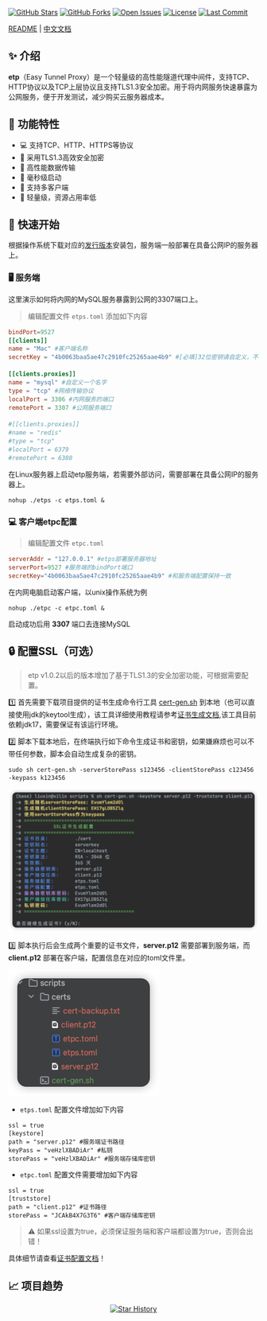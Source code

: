 [![GitHub Stars](https://img.shields.io/github/stars/xiaoniucode/etp?style=for-the-badge&logo=github)](https://github.com/xiaoniucode/etp)
[![GitHub Forks](https://img.shields.io/github/forks/xiaoniucode/etp?style=for-the-badge&logo=github)](https://github.com/xiaoniucode/etp)
[![Open Issues](https://img.shields.io/github/issues/xiaoniucode/etp?style=for-the-badge)](https://github.com/xiaoniucode/etp/issues)
[![License](https://img.shields.io/github/license/xiaoniucode/etp?style=for-the-badge)](https://github.com/xiaoniucode/etp/blob/main/LICENSE)
[![Last Commit](https://img.shields.io/github/last-commit/xiaoniucode/etp?style=for-the-badge)](https://github.com/xiaoniucode/etp/commits)

[README](README.md) | [中文文档](README_ZH.md)

##  ✨ 介绍
**etp**（Easy Tunnel Proxy）是一个轻量级的高性能隧道代理中间件，支持TCP、HTTP协议以及TCP上层协议且支持TLS1.3安全加密。用于将内网服务快速暴露为公网服务，便于开发测试，减少购买云服务器成本。

## 🌟 功能特性
- 💻 支持TCP、HTTP、HTTPS等协议
- 🔐 采用TLS1.3高效安全加密
- 🛜 高性能数据传输
- 🚀 毫秒级启动
- 🐒 支持多客户端
- 💨 轻量级，资源占用率低

## 🚀 快速开始
根据操作系统下载对应的[发行版本](https://github.com/xiaoniucode/etp/releases)安装包，服务端一般部署在具备公网IP的服务器上。

### 🖥️ 服务端
这里演示如何将内网的MySQL服务暴露到公网的3307端口上。

> 编辑配置文件 `etps.toml` 添加如下内容

```toml 
bindPort=9527
[[clients]]
name = "Mac" #客户端名称
secretKey = "4b0063baa5ae47c2910fc25265aae4b9" #[必填]32位密钥请自定义，不要使用这个

[[clients.proxies]]
name = "mysql" #自定义一个名字
type = "tcp" #网络传输协议
localPort = 3306 #内网服务的端口
remotePort = 3307 #公网服务端口

#[[clients.proxies]]
#name = "redis"
#type = "tcp"
#localPort = 6379
#remotePort = 6380
```

在Linux服务器上启动etp服务端，若需要外部访问，需要部署在具备公网IP的服务器上。

```shell
nohup ./etps -c etps.toml &
```

### 💻 客户端etpc配置

> 编辑配置文件 `etpc.toml`

```toml
serverAddr = "127.0.0.1" #etps部署服务器地址
serverPort=9527 #服务端的bindPort端口
secretKey="4b0063baa5ae47c2910fc25265aae4b9" #和服务端配置保持一致
```

在内网电脑启动客户端，以unix操作系统为例

```shell
nohup ./etpc -c etpc.toml &
```

启动成功后用 **3307** 端口去连接MySQL

## 🔒 配置SSL（可选）
> etp v1.0.2以后的版本增加了基于TLS1.3的安全加密功能，可根据需要配置。

1️⃣ 首先需要下载项目提供的证书生成命令行工具 [cert-gen.sh](scripts/cert-gen.sh) 到本地（也可以直接使用jdk的keytool生成），该工具详细使用教程请参考[证书生成文档](docs/code-gen.md),该工具目前依赖jdk17，需要保证有该运行环境。

2️⃣ 脚本下载本地后，在终端执行如下命令生成证书和密钥，如果嫌麻烦也可以不带任何参数，脚本会自动生成复杂的密钥。

```shell
sudo sh cert-gen.sh -serverStorePass s123456 -clientStorePass c123456 -keypass k123456
```

![cert-gen-1.png](docs/image/cert/cert-gen-1.png)

3️⃣ 脚本执行后会生成两个重要的证书文件，**server.p12** 需要部署到服务端，而 **client.p12** 部署在客户端，配置信息在对应的toml文件里。

![result.png](docs/image/cert/result.png)

- `etps.toml` 配置文件增加如下内容

```properties
ssl = true
[keystore]
path = "server.p12" #服务端证书路径
keyPass = "veHzlXBADiAr" #私钥
storePass = "veHzlXBADiAr" #服务端存储库密钥
```

- `etpc.toml` 配置文件需要增加如下内容

```properties
ssl = true
[truststore]
path = "client.p12" #证书路径
storePass = "JCAkB4X7G3T6" #客户端存储库密钥
```

> ⚠️ 如果ssl设置为true，必须保证服务端和客户端都设置为true，否则会出错！

具体细节请查看[证书配置文档](docs/code-gen.md)！

## 📈 项目趋势
<p align="center">
  <a href="https://github.com/xiaoniucode/etp/stargazers">
    <img src="https://api.star-history.com/svg?repos=xiaoniucode/etp&type=Date" alt="Star History">
  </a>
</p>
